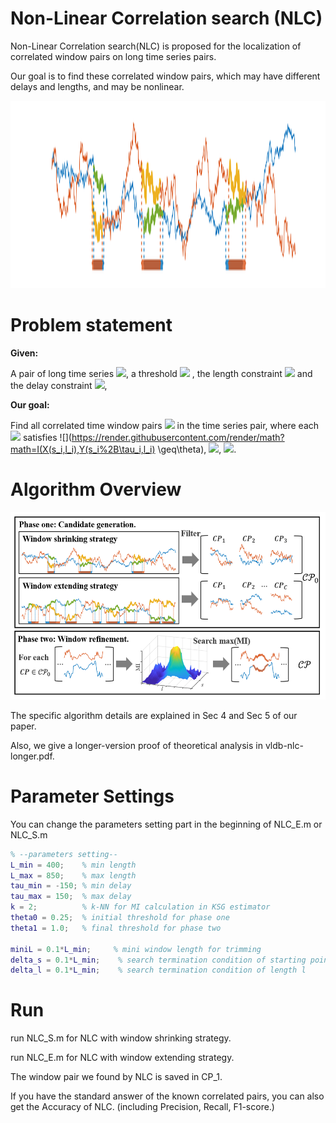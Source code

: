 # Non-Linear Correlation search (NLC)

Non-Linear Correlation search(NLC) is proposed for the localization of correlated window pairs on long time series pairs. 

Our goal is to find these correlated window pairs, which may have different delays and lengths, and may be nonlinear. 

<img src="https://github.com/zhxjz/NLC/blob/main/pics/problem.png" height="300"/>

# Problem statement

**Given:**

A pair of long time series ![](https://render.githubusercontent.com/render/math?math=(X,Y)), 
a threshold ![](https://render.githubusercontent.com/render/math?math=\theta) , 
the length constraint ![](https://render.githubusercontent.com/render/math?math=[L_{min},L_{max}]) 
and the delay constraint  ![](https://render.githubusercontent.com/render/math?math=[\tau_{min},\tau_{max}]), 

**Our goal:** 

Find all correlated time window pairs ![](https://render.githubusercontent.com/render/math?math=%5Cmathcal%7BCP%7D=%5C%7BCP_1,CP_2,%5Ccdots,%20CP_%7B%7C%5Cmathcal%7BCP%7D%7C%7D%5C%7D) in the time series pair, 
where each ![](https://render.githubusercontent.com/render/math?math={CP_i=<s_i,l_i,\tau_i>}) satisfies 
![](https://render.githubusercontent.com/render/math?math=I(X(s_i,l_i),Y(s_i%2B\tau_i,l_i) \geq\theta),
![](https://render.githubusercontent.com/render/math?math=l_i\in[L_{min},L_{max}]),
![](https://render.githubusercontent.com/render/math?math=\tau_i\in[\tau_{min},\tau_{max}]).

# Algorithm Overview

<img src="https://github.com/zhxjz/NLC/blob/main/pics/overview.PNG" height="300"/>

The specific algorithm details are explained in Sec 4 and Sec 5 of our paper.

Also, we give a longer-version proof of theoretical analysis in vldb-nlc-longer.pdf.

# Parameter Settings

You can change the parameters setting part in the beginning of NLC_E.m or NLC_S.m

```matlab
% --parameters setting--
L_min = 400;    % min length
L_max = 850;    % max length
tau_min = -150; % min delay
tau_max = 150;  % max delay
k = 2;          % k-NN for MI calculation in KSG estimator
theta0 = 0.25;  % initial threshold for phase one
theta1 = 1.0;   % final threshold for phase two

miniL = 0.1*L_min;     % mini window length for trimming
delta_s = 0.1*L_min;    % search termination condition of starting point s
delta_l = 0.1*L_min;    % search termination condition of length l
```

# Run

run NLC_S.m for NLC with window shrinking strategy.

run NLC_E.m for NLC with window extending strategy.

The window pair we found by NLC is saved in CP_1.

If you have the standard answer of the known correlated pairs, you can also get the Accuracy of NLC. (including Precision, Recall, F1-score.) 
